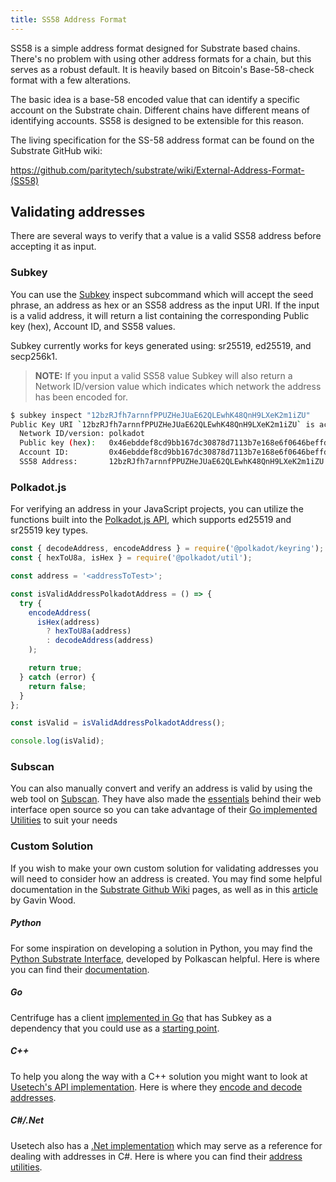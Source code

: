 ```yaml
---
title: SS58 Address Format
---
```


SS58 is a simple address format designed for Substrate based chains. There's no problem with using
other address formats for a chain, but this serves as a robust default. It is heavily based on
Bitcoin's Base-58-check format with a few alterations.

The basic idea is a base-58 encoded value that can identify a specific account on the Substrate
chain. Different chains have different means of identifying accounts. SS58 is designed to be
extensible for this reason.

The living specification for the SS-58 address format can be found on the Substrate GitHub wiki:

https://github.com/paritytech/substrate/wiki/External-Address-Format-(SS58)


## Validating addresses

There are several ways to verify that a value is a valid SS58 address before accepting it as input.

### Subkey
You can use the [Subkey](https://substrate.dev/docs/en/knowledgebase/integrate/subkey) inspect subcommand which will accept the seed phrase, an address as hex or an SS58 address as the input URI. If the input is a valid address, it will return a list containing the corresponding Public key (hex), Account ID, and SS58 values. 

Subkey currently works for keys generated using: sr25519, ed25519, and secp256k1.

>**NOTE:** If you input a valid SS58 value Subkey will also return a Network ID/version value which indicates which network the address has been encoded for. 

```bash
$ subkey inspect "12bzRJfh7arnnfPPUZHeJUaE62QLEwhK48QnH9LXeK2m1iZU"
Public Key URI `12bzRJfh7arnnfPPUZHeJUaE62QLEwhK48QnH9LXeK2m1iZU` is account:
  Network ID/version: polkadot
  Public key (hex):   0x46ebddef8cd9bb167dc30878d7113b7e168e6f0646beffd77d69d39bad76b47a
  Account ID:         0x46ebddef8cd9bb167dc30878d7113b7e168e6f0646beffd77d69d39bad76b47a
  SS58 Address:       12bzRJfh7arnnfPPUZHeJUaE62QLEwhK48QnH9LXeK2m1iZU
```

### Polkadot.js
For verifying an address in your JavaScript projects, you can utilize the functions built into the [Polkadot.js API](https://github.com/polkadot-js/api/), which supports ed25519 and sr25519 key types.

```javascript
const { decodeAddress, encodeAddress } = require('@polkadot/keyring');
const { hexToU8a, isHex } = require('@polkadot/util');

const address = '<addressToTest>';

const isValidAddressPolkadotAddress = () => {
  try {
    encodeAddress(
      isHex(address)
        ? hexToU8a(address)
        : decodeAddress(address)
    );

    return true;
  } catch (error) {
    return false;
  }
};

const isValid = isValidAddressPolkadotAddress();

console.log(isValid);
```
### Subscan

You can also manually convert and verify an address is valid by using the web tool on [Subscan](https://polkadot.subscan.io/tools/ss58_transform). They have also made the [essentials](https://github.com/itering/subscan-essentials/tree/78de8d163a3543a217f0cb3d48c6b9816bb5a231) behind their web interface open source so you can take advantage of their [Go implemented Utilities](https://github.com/itering/subscan-essentials/tree/78de8d163a3543a217f0cb3d48c6b9816bb5a231/util) to suit your needs

### Custom Solution

If you wish to make your own custom solution for validating addresses you will need to consider how an address is created. You may find some helpful documentation in the [Substrate Github Wiki](https://github.com/paritytech/substrate/wiki/External-Address-Format-(SS58)) pages, as well as in this [article](https://hackmd.io/@gavwood/r1jTRX2Zr#3-Working-with-SS58-and-account-addresses) by Gavin Wood.

##### Python
For some inspiration on developing a solution in Python, you may find the [Python Substrate Interface](https://github.com/polkascan/py-substrate-interface), developed by Polkascan helpful. Here is where you can find their [documentation](https://polkascan.github.io/py-substrate-interface/#substrateinterface.Keypair).

##### Go
Centrifuge has a client [implemented in Go](https://github.com/centrifuge/go-substrate-rpc-client/tree/3e974433f8417e386b033fb64a6ac4971f02c737) that has Subkey as a dependency that you could use as a [starting point](https://github.com/centrifuge/go-substrate-rpc-client/tree/3e974433f8417e386b033fb64a6ac4971f02c737).

##### C++
To help you along the way with a C++ solution you might want to look at [Usetech's API implementation](https://github.com/usetech-llc/polkadot_api_cpp). Here is where they [encode and decode addresses](https://github.com/usetech-llc/polkadot_api_cpp/blob/master/src/utils/address.cpp).

##### C#/.Net
Usetech also has a [.Net implementation](https://github.com/usetech-llc/polkadot_api_dotnet) which may serve as a reference for dealing with addresses in C#. Here is where you can find their [address utilities](https://github.com/usetech-llc/polkadot_api_dotnet/blob/master/Polkadot/src/Utils/Address.cs).

